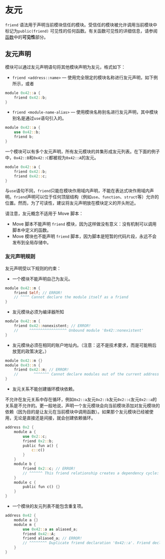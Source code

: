 # 友元

`friend` 语法用于声明当前模块信任的模块。受信任的模块被允许调用当前模块中标记为`public(friend)` 可见性的任何函数。有关函数可见性的详细信息，请参阅[函数](https://aptos.dev/en/build/smart-contracts/book/functions)中的**可见性**部分。

## 友元声明

模块可以通过友元声明语句将其他模块声明为友元，格式如下：

- `friend <address::name>` — 使用完全限定的模块名称进行友元声明，如下例所示，或者

```rust
module 0x42::a {
    friend 0x42::b;
}
```

- `friend <module-name-alias>` — 使用模块名称别名进行友元声明，其中模块别名是通过`use`语句引入的。

```rust
module 0x42::a {
    use 0x42::b;
    friend b;
}
```

一个模块可以有多个友元声明，所有友元模块的并集形成友元列表。在下面的例子中，`0x42::B`和`0x42::C`都被视为`0x42::A`的友元。

```rust
module 0x42::a {
    friend 0x42::b;
    friend 0x42::c;
}
```

与`use`语句不同，`friend`只能在模块作用域内声明，不能在表达式块作用域内声明。`friend`声明可以位于任何顶层结构（例如`use`、`function`、`struct`等）允许的位置。然而，为了可读性，建议将友元声明放在模块定义的开头附近。

请注意，友元概念不适用于 Move 脚本：

- Move 脚本不能声明 `friend` 模块，因为这样做没有意义：没有机制可以调用脚本中定义的函数。
- Move 模块也不能声明 `friend` 脚本，因为脚本是短暂的代码片段，永远不会发布到全局存储中。

### 友元声明规则

友元声明受以下规则的约束：

- 一个模块不能声明自己为友元。

```rust
module 0x42::m {
    friend Self; // ERROR!
    // ^^^^ Cannot declare the module itself as a friend
}
```

- 友元模块必须为编译器所知

```rust
module 0x42::m {
    friend 0x42::nonexistent; // ERROR!
    //     ^^^^^^^^^^^^^^^^^ Unbound module '0x42::nonexistent'
}
```

- 友元模块必须在相同的账户地址内。（注意：这不是技术要求，而是可能稍后放宽的政策决定。）

```rust
module 0x42::m {}
module 0x43::n {
    friend 0x42::m; // ERROR!
    //       ^^^^^^^ Cannot declare modules out of the current address as a friend
}
```

- 友元关系不能创建循环模块依赖。

不允许在友元关系中存在循环，例如`0x2::a`友元`0x2::b`友元`0x2::c`友元`0x2::a`的关系是不允许的。更一般地说，声明一个友元模块会向当前模块添加对友元模块的依赖（因为目的是让友元在当前模块中调用函数）。如果那个友元模块已经被使用，无论是直接还是间接，就会创建依赖循环。

```rust
address 0x2 {
    module a {
        use 0x2::c;
        friend 0x2::b;
        public fun a() {
            c::c()
        }
    }
    module b {
        friend 0x2::c; // ERROR!
        // ^^^^^^ This friend relationship creates a dependency cycle: '0x2::b' is a friend of '0x2::a' uses '0x2::c' is a friend of '0x2::b'
    }
    module c {
        public fun c() {}
    }
}
```

- 一个模块的友元列表不能包含重复项。

```rust
address 0x42 {
    module a {}
    module m {
        use 0x42::a as aliased_a;
        friend 0x42::A;
        friend aliased_a; // ERROR!
        // ^^^^^^^^ Duplicate friend declaration '0x42::a'. Friend declarations in a module must be unique
    }
}
```
